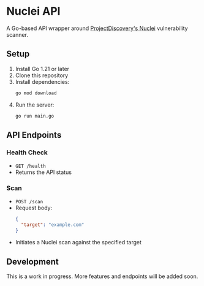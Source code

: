 # Nuclei API

A Go-based API wrapper around [ProjectDiscovery's Nuclei](https://github.com/projectdiscovery/nuclei) vulnerability scanner.

## Setup

1. Install Go 1.21 or later
2. Clone this repository
3. Install dependencies:
   ```bash
   go mod download
   ```
4. Run the server:
   ```bash
   go run main.go
   ```

## API Endpoints

### Health Check
- `GET /health`
- Returns the API status

### Scan
- `POST /scan`
- Request body:
  ```json
  {
    "target": "example.com"
  }
  ```
- Initiates a Nuclei scan against the specified target

## Development

This is a work in progress. More features and endpoints will be added soon. 